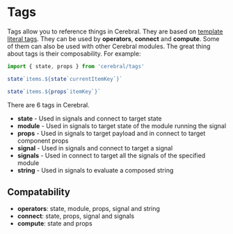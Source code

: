 # Tags
Tags allow you to reference things in Cerebral. They are based on [template literal tags](https://developer.mozilla.org/en-US/docs/Web/JavaScript/Reference/Template_literals#Tagged_template_literals). They can be used by **operators**, **connect** and **compute**. Some of them can also be used with other Cerebral modules. The great thing about tags is their composability. For example:

```js
import { state, props } from 'cerebral/tags'

state`items.${state`currentItemKey`}`

state`items.${props`itemKey`}`
```

There are 6 tags in Cerebral.

- **state** - Used in signals and connect to target state
- **module** - Used in signals to target state of the module running the signal
- **props** - Used in signals to target payload and in connect to target component props
- **signal** - Used in signals and connect to target a signal
- **signals** - Used in connect to target all the signals of the specified module
- **string** - Used in signals to evaluate a composed string

## Compatability

- **operators**: state, module, props, signal and string
- **connect**: state, props, signal and signals
- **compute**: state and props
